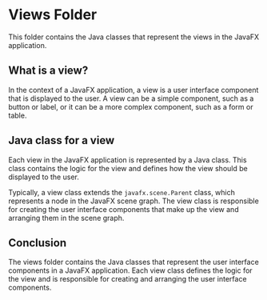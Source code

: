 # Views Folder

This folder contains the Java classes that represent the views in the JavaFX application.

## What is a view?

In the context of a JavaFX application, a view is a user interface component that is displayed to the user. A view can be a simple component, such as a button or label, or it can be a more complex component, such as a form or table.

## Java class for a view

Each view in the JavaFX application is represented by a Java class. This class contains the logic for the view and defines how the view should be displayed to the user.

Typically, a view class extends the ``javafx.scene.Parent`` class, which represents a node in the JavaFX scene graph. The view class is responsible for creating the user interface components that make up the view and arranging them in the scene graph.

## Conclusion

The views folder contains the Java classes that represent the user interface components in a JavaFX application. Each view class defines the logic for the view and is responsible for creating and arranging the user interface components.